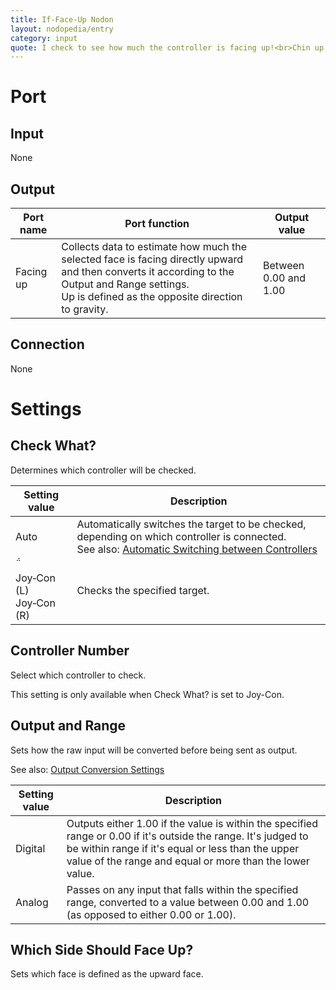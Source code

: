 ```yaml
---
title: If-Face-Up Nodon
layout: nodopedia/entry
category: input
quote: I check to see how much the controller is facing up!<br>Chin up, everyone!
---
```


# Port
## Input
None

## Output
<div class="table-wrapper"><table><thead><tr><th>Port name</th><th>Port function</th><th>Output value</th></tr></thead><tbody><tr><td>Facing up</td><td>Collects data to estimate how much the selected face is facing directly upward and then converts it according to the Output and Range settings.<br>Up is defined as the opposite direction to gravity.</td><td>Between 0.00 and 1.00</td></tr></tbody></table></div>

## Connection
None

# Settings
## Check What?
Determines which controller will be checked.

<div class="table-wrapper"><table><thead><tr><th>Setting value</th><th>Description</th></tr></thead><tbody><tr><td>Auto</td><td>Automatically switches the target to be checked, depending on which controller is connected.<br>See also: <a href="/tools/nodopedia/tips/automatic-switching-between-controllers">Automatic Switching between Controllers</a></td></tr><tr><td><br>Joy‑Con (L)<br>Joy‑Con (R)</td><td>Checks the specified target.</td></tr></tbody></table></div>

## Controller Number
Select which controller to check.

This setting is only available when Check What? is set to Joy-Con.

## Output and Range
Sets how the raw input will be converted before being sent as output.

See also: <a href="/tools/nodopedia/tips/output-conversion-settings">Output Conversion Settings</a>

<div class="table-wrapper"><table><thead><tr><th>Setting value</th><th>Description</th></tr></thead><tbody><tr><td>Digital</td><td>Outputs either 1.00 if the value is within the specified range or 0.00 if it's outside the range. It's judged to be within range if it's equal or less than the upper value of the range and equal or more than the lower value.</td></tr><tr><td>Analog</td><td>Passes on any input that falls within the specified range, converted to a value between 0.00 and 1.00 (as opposed to either 0.00 or 1.00).</td></tr></tbody></table></div>

## Which Side Should Face Up?
Sets which face is defined as the upward face.